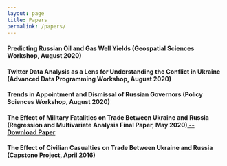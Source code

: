 ```yaml
---
layout: page
title: Papers
permalink: /papers/
---
```


#### Predicting Russian Oil and Gas Well Yields (Geospatial Sciences Workshop, August 2020)

#### Twitter Data Analysis as a Lens for Understanding the Conflict in Ukraine (Advanced Data Programming Workshop, August 2020)

#### Trends in Appointment and Dismissal of Russian Governors (Policy Sciences Workshop, August 2020)

#### The Effect of Military Fatalities on Trade Between Ukraine and Russia (Regression and Multivariate Analysis Final Paper, May 2020)[ -- Download Paper](War_Trade_Ukraine.pdf)

#### The Effect of Civilian Casualties on Trade Between Ukraine and Russia (Capstone Project, April 2016)
